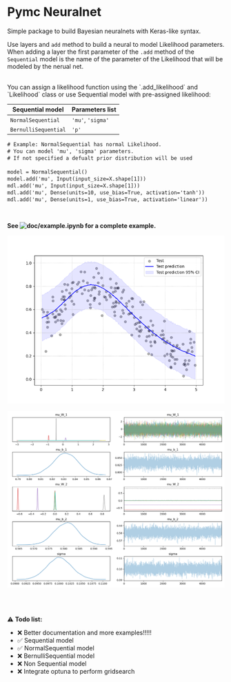 # Pymc Neuralnet
Simple package to build Bayesian neuralnets with Keras-like syntax.

Use layers and `add` method to build a neural to model Likelihood parameters.
When adding a layer the first parameter of the `.add` method of the `Sequential` model is the name of the parameter of the Likelihood that will be modeled by the nerual net.

<br>
You can assign a likelihood function using the `.add_likelihood` and `Likelihood` class or use Sequential model with pre-assigned likelihood:

| Sequential model | Parameters list |
|----------|---------|
|`NormalSequential`|`'mu'`, `'sigma'`|
|`BernulliSequential`|`'p'`|


```
# Example: NormalSequential has normal Likelihood.
# You can model 'mu', 'sigma' parameters.
# If not specified a defualt prior distribution will be used

model = NormalSequential()
model.add('mu', Input(input_size=X.shape[1]))
mdl.add('mu', Input(input_size=X.shape[1]))
mdl.add('mu', Dense(units=10, use_bias=True, activation='tanh'))
mdl.add('mu', Dense(units=1, use_bias=True, activation='linear'))
```

<br>

**See ![`doc/example.ipynb`](https://github.com/clarkmaio/pymc_neuralnet/blob/master/doc/example.ipynb) for a complete example.**

![spline](https://github.com/clarkmaio/pymc_neuralnet/blob/master/doc/img/spline.png)

![trace](https://github.com/clarkmaio/pymc_neuralnet/blob/master/doc/img/trace.png)


<br><br>

:warning: **Todo list:**
* :x: Better documentation and more examples!!!!!
* :white_check_mark: Sequential model
* :white_check_mark: NormalSequential model
* :x: BernulliSequential model
* :x: Non Sequential model
* :x: Integrate optuna to perform gridsearch

